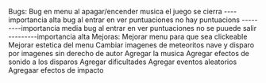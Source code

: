 Bugs:
Bug en menu al apagar/encender musica el juego se cierra ---- importancia alta
bug al entrar en ver puntuaciones no hay puntuacions ---------importancia media
bug al entrar en ver puntuaciones no se puuede salir ---------importancia alta
Mejoras:
Mejorar menu para que sea clickeable
Mejorar estetica del menu
Cambiar imagenes de meteoritos nave y disparo por imagenes sin derecho de autor
Agregar la musica
Agregar efectos de sonido a los disparos
Agregar dificultades
Agregar eventos aleatorios 
Agregaar efectos de impacto


